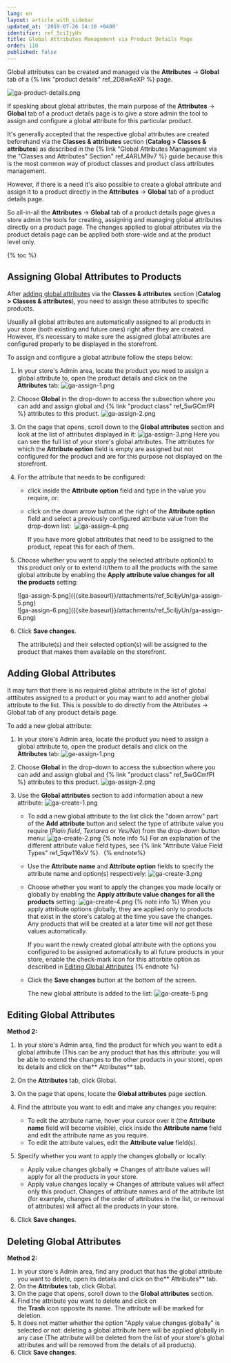 ```yaml
---
lang: en
layout: article_with_sidebar
updated_at: '2019-07-26 14:10 +0400'
identifier: ref_5ciIjyUn
title: Global Attributes Management via Product Details Page
order: 110
published: false
---
```

Global attributes can be created and managed via the **Attributes** -> **Global** tab of a {% link "product details" ref_2D8wAeXP %} page.

![ga-product-details.png]({{site.baseurl}}/attachments/ref_5ciIjyUn/ga-product-details.png)

If speaking about global attributes, the main purpose of the **Attributes** -> **Global** tab of a product details page is to give a store admin the tool to assign and configure a global attribute for this particular product.

It's generally accepted that the respective global attributes are created beforehand via the **Classes & attributes** section (**Catalog > Classes & attributes**) as described in the {% link "Global Attributes Management via the "Classes and Attributes" Section" ref_4ARLM9v7 %} guide because this is the most common way of product classes and product class attributes management.

However, if there is a need it's also possible to create a global attribute and assign it to a product directly in the **Attributes** -> **Global** tab of a product details page.

So all-in-all the **Attributes** -> **Global** tab of a product details page gives a store admin the tools for creating, assigning and managing global attributes directly on a product page. The changes applied to global attributes via the product details page can be applied both store-wide and at the product level only.

{% toc %}

## Assigning Global Attributes to Products

After [adding global attributes](https://kb.x-cart.com/product_classes_and_attributes/attributes/attribute_scope/global/classes_and_attributes.html#adding-global-attributes "Global Attributes Management via Product Details Page") via the **Classes & attributes** section (**Catalog > Classes & attributes**), you need to assign these attributes to specific products. 

Usually all global attributes are automatically assigned to all products in your store (both existing and future ones) right after they are created. However, it's necessary to make sure the assigned global attributes are configured properly to be displayed in the storefront.

To assign and configure a global attribute follow the steps below:

1.  In your store's Admin area, locate the product you need to assign a global attribute to, open the product details and click on the **Attributes** tab:
    ![ga-assign-1.png]({{site.baseurl}}/attachments/ref_5ciIjyUn/ga-assign-1.png)

2.  Choose __Global__ in the drop-down to access the subsection where you can add and assign global and {% link "product class" ref_5wGCmfPI %} attributes to this product.
    ![ga-assign-2.png]({{site.baseurl}}/attachments/ref_5ciIjyUn/ga-assign-2.png)

3.  On the page that opens, scroll down to the **Global attributes** section and look at the list of attributes displayed in it:
    ![ga-assign-3.png]({{site.baseurl}}/attachments/ref_5ciIjyUn/ga-assign-3.png)
    Here you can see the full list of your store's global attributes. The attributes for which the **Attribute option** field is empty are assigned but not configured for the product and are for this purpose not displayed on the storefront. 
4.  For the attribute that needs to be configured:
    *   click inside the **Attribute option** field and type in the value you require, or:
    *   click on the down arrow button at the right of the **Attribute option** field and select a previously configured attribute value from the drop-down list: 
        ![ga-assign-4.png]({{site.baseurl}}/attachments/ref_5ciIjyUn/ga-assign-4.png)
        
        If you have more global attributes that need to be assigned to the product, repeat this for each of them.

5.  Choose whether you want to apply the selected attribute option(s) to this product only or to extend it/them to all the products with the same global attribute by enabling the **Apply attribute value changes for all the products** setting:
    <div class="ui stackable two column grid">
      <div class="column" markdown="span">![ga-assign-5.png]({{site.baseurl}}/attachments/ref_5ciIjyUn/ga-assign-5.png)</div>
      <div class="column" markdown="span">![ga-assign-6.png]({{site.baseurl}}/attachments/ref_5ciIjyUn/ga-assign-6.png)</div>
    </div>

6.  Click **Save changes**.
    
    The attribute(s) and their selected option(s) will be assigned to the product that makes them available on the storefront.


## Adding Global Attributes

It may turn that there is no required global attribute in the list of global atttibutes assigned to a product or you may want to add another global attribute to the list. This is possible to do directly from the Attributes -> Global tab of any product details page.

To add a new global attribute:

1.  In your store's Admin area, locate the product you need to assign a global attribute to, open the product details and click on the **Attributes** tab:
    ![ga-assign-1.png]({{site.baseurl}}/attachments/ref_5ciIjyUn/ga-assign-1.png)

2.  Choose __Global__ in the drop-down to access the subsection where you can add and assign global and {% link "product class" ref_5wGCmfPI %} attributes to this product.
    ![ga-assign-2.png]({{site.baseurl}}/attachments/ref_5ciIjyUn/ga-assign-2.png)

3.  Use the **Global attributes** section to add information about a new attribute:
    ![ga-create-1.png]({{site.baseurl}}/attachments/ref_5ciIjyUn/ga-create-1.png)
    *  To add a new global attribute to the list click the "down arrow" part of the **Add attribute** button and select the type of attribute value you require (_Plain field_, _Textarea_ or _Yes/No_) from the drop-down button menu:
        ![ga-create-2.png]({{site.baseurl}}/attachments/ref_5ciIjyUn/ga-create-2.png)
        {% note info %}
        For an explanation of the different attribute value field types, see {% link "Attribute Value Field Types" ref_5qw116xV %}. 
        {% endnote%}

    *  Use the **Attribute name** and **Attribute option** fields to specify the attribute name and option(s) respectively:
        ![ga-create-3.png]({{site.baseurl}}/attachments/ref_5ciIjyUn/ga-create-3.png)

    *  Choose whether you want to apply the changes you made locally or globally by enabling the **Apply attribute value changes for all the products** setting:
        ![ga-create-4.png]({{site.baseurl}}/attachments/ref_5ciIjyUn/ga-create-4.png)
        {% note info %}
        When you apply attribute options globally, they are applied only to products that exist in the store's catalog at the time you save the changes. Any products that will be created at a later time will _not_ get these values automatically.
        
        If you want the newly created global attribute with the options you configured to be assigned automatically to all future products in your store, enable the check-mark icon for this attorbite option as described in [Editing Global Attributes](https://kb.x-cart.com/product_classes_and_attributes/attributes/attribute_scope/global/classes_and_attributes.html#editing-global-attributes "Global Attributes Management via Product Details Page")
        {% endnote %}
    *  Click the **Save changes** button at the bottom of the screen.

        The new global attribute is added to the list:
        ![ga-create-5.png]({{site.baseurl}}/attachments/ref_5ciIjyUn/ga-create-5.png)
       

## Editing Global Attributes



**Method 2:**

1.  In your store's Admin area, find the product for which you want to edit a global attribute (This can be any product that has this attribute: you will be able to extend the changes to the other products in your store), open its details and click on the** Attributes** tab.
2.  On the **Attributes** tab, click Global.
3.  On the page that opens, locate the **Global attributes** page section.
4.  Find the attribute you want to edit and make any changes you require:

    *   To edit the attribute name, hover your cursor over it (the **Attribute name** field will become visible), click inside the **Attribute name** field and edit the attribute name as you require. 
    *   To edit the attribute values, edit the **Attribute value** field(s).

5.  Specify whether you want to apply the changes globally or locally:

    *   Apply value changes globally => Changes of attribute values will apply for all the products in your store.
    *   Apply value changes locally => Changes of attribute values will affect only this product. Changes of attribute names and of the attribute list (for example, changes of the order of attributes in the list, or removal of attributes) will affect all the products in your store.
6.  Click **Save changes**.

## Deleting Global Attributes



**Method 2:**

1.  In your store's Admin area, find any product that has the global attribute you want to delete, open its details and click on the** Attributes** tab.
2.  On the **Attributes** tab, click Global.
3.  On the page that opens, scroll down to the **Global attributes** section.
4.  Find the attribute you want to delete and click on the **Trash** icon opposite its name. The attribute will be marked for deletion.
5.  It does not matter whether the option "Apply value changes globally" is selected or not: deleting a global attribute here will be applied globally in any case (The attribute will be deleted from the list of your store's global attributes and will be removed from the details of all products).
6.  Click **Save changes**.
